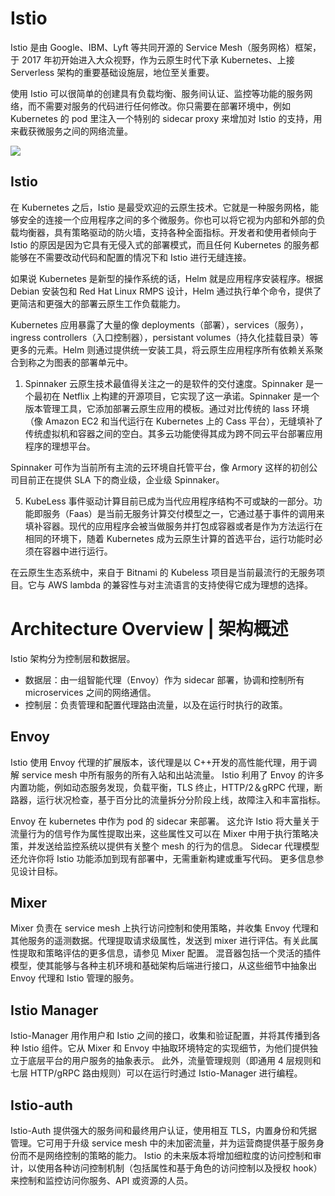 # Istio

Istio 是由 Google、IBM、Lyft 等共同开源的 Service Mesh（服务网格）框架，于 2017 年初开始进入大众视野，作为云原生时代下承 Kubernetes、上接 Serverless 架构的重要基础设施层，地位至关重要。

使用 Istio 可以很简单的创建具有负载均衡、服务间认证、监控等功能的服务网络，而不需要对服务的代码进行任何修改。你只需要在部署环境中，例如 Kubernetes 的 pod 里注入一个特别的 sidecar proxy 来增加对 Istio 的支持，用来截获微服务之间的网络流量。

![](https://res.cloudinary.com/jimmysong/image/upload/images/istio-arch.jpg)

## Istio

在 Kubernetes 之后，Istio 是最受欢迎的云原生技术。它就是一种服务网格，能够安全的连接一个应用程序之间的多个微服务。你也可以将它视为内部和外部的负载均衡器，具有策略驱动的防火墙，支持各种全面指标。开发者和使用者倾向于 Istio 的原因是因为它具有无侵入式的部署模式，而且任何 Kubernetes 的服务都能够在不需要改动代码和配置的情况下和 Istio 进行无缝连接。

如果说 Kubernetes 是新型的操作系统的话，Helm 就是应用程序安装程序。根据 Debian 安装包和 Red Hat Linux RMPS 设计，Helm 通过执行单个命令，提供了更简洁和更强大的部署云原生工作负载能力。

Kubernetes 应用暴露了大量的像 deployments（部署），services（服务），ingress controllers（入口控制器），persistant volumes（持久化挂载目录）等更多的元素。Helm 则通过提供统一安装工具，将云原生应用程序所有依赖关系聚合到称之为图表的部署单元中。

1. Spinnaker
   云原生技术最值得关注之一的是软件的交付速度。Spinnaker 是一个最初在 Netflix 上构建的开源项目，它实现了这一承诺。Spinnaker 是一个版本管理工具，它添加部署云原生应用的模板。通过对比传统的 Iass 环境（像 Amazon EC2 和当代运行在 Kubernetes 上的 Cass 平台），无缝填补了传统虚拟机和容器之间的空白。其多云功能使得其成为跨不同云平台部署应用程序的理想平台。

Spinnaker 可作为当前所有主流的云环境自托管平台，像 Armory 这样的初创公司目前正在提供 SLA 下的商业级，企业级 Spinnaker。

5. KubeLess
   事件驱动计算目前已成为当代应用程序结构不可或缺的一部分。功能即服务（Faas）是当前无服务计算交付模型之一，它通过基于事件的调用来填补容器。现代的应用程序会被当做服务并打包成容器或者是作为方法运行在相同的环境下，随着 Kubernetes 成为云原生计算的首选平台，运行功能时必须在容器中进行运行。

在云原生生态系统中，来自于 Bitnami 的 Kubeless 项目是当前最流行的无服务项目。它与 AWS lambda 的兼容性与对主流语言的支持使得它成为理想的选择。

# Architecture Overview | 架构概述

Istio 架构分为控制层和数据层。

- 数据层：由一组智能代理（Envoy）作为 sidecar 部署，协调和控制所有 microservices 之间的网络通信。
- 控制层：负责管理和配置代理路由流量，以及在运行时执行的政策。

## Envoy

Istio 使用 Envoy 代理的扩展版本，该代理是以 C++开发的高性能代理，用于调解 service mesh 中所有服务的所有入站和出站流量。 Istio 利用了 Envoy 的许多内置功能，例如动态服务发现，负载平衡，TLS 终止，HTTP/2＆gRPC 代理，断路器，运行状况检查，基于百分比的流量拆分分阶段上线，故障注入和丰富指标。

Envoy 在 kubernetes 中作为 pod 的 sidecar 来部署。 这允许 Istio 将大量关于流量行为的信号作为属性提取出来，这些属性又可以在 Mixer 中用于执行策略决策，并发送给监控系统以提供有关整个 mesh 的行为的信息。 Sidecar 代理模型还允许你将 Istio 功能添加到现有部署中，无需重新构建或重写代码。 更多信息参见设计目标。

## Mixer

Mixer 负责在 service mesh 上执行访问控制和使用策略，并收集 Envoy 代理和其他服务的遥测数据。代理提取请求级属性，发送到 mixer 进行评估。有关此属性提取和策略评估的更多信息，请参见 Mixer 配置。 混音器包括一个灵活的插件模型，使其能够与各种主机环境和基础架构后端进行接口，从这些细节中抽象出 Envoy 代理和 Istio 管理的服务。

## Istio Manager

Istio-Manager 用作用户和 Istio 之间的接口，收集和验证配置，并将其传播到各种 Istio 组件。它从 Mixer 和 Envoy 中抽取环境特定的实现细节，为他们提供独立于底层平台的用户服务的抽象表示。 此外，流量管理规则（即通用 4 层规则和七层 HTTP/gRPC 路由规则）可以在运行时通过 Istio-Manager 进行编程。

## Istio-auth

Istio-Auth 提供强大的服务间和最终用户认证，使用相互 TLS，内置身份和凭据管理。它可用于升级 service mesh 中的未加密流量，并为运营商提供基于服务身份而不是网络控制的策略的能力。 Istio 的未来版本将增加细粒度的访问控制和审计，以使用各种访问控制机制（包括属性和基于角色的访问控制以及授权 hook）来控制和监控访问你服务、API 或资源的人员。
